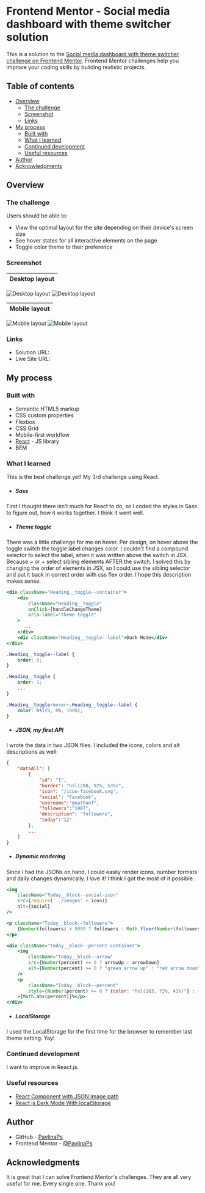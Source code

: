 # Frontend Mentor - Social media dashboard with theme switcher solution

This is a solution to the [Social media dashboard with theme switcher challenge on Frontend Mentor](https://www.frontendmentor.io/challenges/social-media-dashboard-with-theme-switcher-6oY8ozp_H). Frontend Mentor challenges help you improve your coding skills by building realistic projects. 

## Table of contents

- [Overview](#overview)
  - [The challenge](#the-challenge)
  - [Screenshot](#screenshot)
  - [Links](#links)
- [My process](#my-process)
  - [Built with](#built-with)
  - [What I learned](#what-i-learned)
  - [Continued development](#continued-development)
  - [Useful resources](#useful-resources)
- [Author](#author)
- [Acknowledgments](#acknowledgments)

## Overview

### The challenge

Users should be able to:

- View the optimal layout for the site depending on their device's screen size
- See hover states for all interactive elements on the page
- Toggle color theme to their preference

### Screenshot

| Desktop layout |
|:--:|
![Desktop layout](./screenshots/screenshot-desktop-dark.jpg) ![Desktop layout](./screenshots/screenshot-desktop-light.jpg)

| Mobile layout |
|:--:|
![Mobile layout](./screenshots/screenshot-mobile-top-dark.jpg) ![Mobile layout](./screenshots/screenshot-mobile-bottom-light.jpg) 

### Links

- Solution URL:
- Live Site URL:

## My process

### Built with

- Semantic HTML5 markup
- CSS custom properties
- Flexbox
- CSS Grid
- Mobile-first workflow
- [React](https://reactjs.org/) - JS library
- BEM

### What I learned

This is the best challenge yet! My 3rd challenge using React.

- ##### Sass
First I thought there isn't much for React to do, so I coded the styles in Sass to figure out, how it works together. I think it went well.

- ##### Theme toggle
There was a little challenge for me on hover. Per design, on hover above the toggle switch the toggle label changes color. I couldn't find a compound selector to select the label, when it was written above the switch in JSX. Because ~ or + select sibling elements AFTER the switch. I solved this by changing the order of elements in JSX, so I could use the sibling selector and put it back in correct order with css flex order. I hope this description makes sense.

```jsx
<div className="Heading__toggle--container">
    <div 
        className="Heading__toggle"
        onClick={handleChangeTheme}
        aria-label="theme toggle"
    >
      ...
    </div>
    <div className="Heading__toggle--label">Dark Mode</div>
</div>
```

```css
.Heading__toggle--label {
    order: 0;
}

.Heading__toggle {
    order: 1;
    ...
}

.Heading__toggle:hover~.Heading__toggle--label {
    color: hsl(0, 0%, 100%);
} 
```

- ##### JSON, my first API
I wrote the data in two JSON files. I included the icons, colors and alt descriptions as well:

```json
{
    "dataAll": [
        {
            "id": "1",
            "border": "hsl(208, 92%, 53%)",
            "icon": "/icon-facebook.svg",
            "social": "Facebook",
            "username":"@nathanf",
            "followers":"1987",
            "description": "followers",
            "today":"12"
        },
        ...
    ]
}
```

- ##### Dynamic rendering
Since I had the JSONs on hand, I could easily render icons, number formats and daily changes dynamically. I love it! I think I got the most of it possible. 
```jsx
<img 
    className="Today__block--social-icon" 
    src={require('../images' + icon)}
    alt={social}
/>
```
```jsx
<p className="Today__block--followers">
    {Number(followers) < 9999 ? followers : Math.floor(Number(followers) / 1000) + "k"}
</p>
```
```jsx
<div className="Today__block--percent-container">
    <img 
        className="Today__block--arrow" 
        src={Number(percent) >= 0 ? arrowUp : arrowDown}
        alt={Number(percent) >= 0 ? "green arrow up" : "red arrow down"}
    />
    <p 
        className="Today__block--percent"
        style={Number(percent) >= 0 ? {color: "hsl(163, 72%, 41%)"} : {color: "hsl(356, 69%, 56%)"}}
    >{Math.abs(percent)}%</p>
</div>
```
- ##### LocalStorage
I used the LocalStorage for the first time for the browser to remember last theme setting. Yay!

### Continued development

I want to improve in React.js.


### Useful resources

- [React Component with JSON Image path](https://stackoverflow.com/questions/50115140/react-component-with-json-image-path) 
- [React js Dark Mode With localStorage](https://www.youtube.com/watch?v=5zeuW802NLg)

## Author

- GitHub - [PavlinaPs](https://github.com/PavlinaPs)
- Frontend Mentor - [@PavlinaPs](https://www.frontendmentor.io/profile/PavlinaPs)

## Acknowledgments

It is great that I can solve Frontend Mentor's challenges. They are all very useful for me. Every single one. Thank you!

